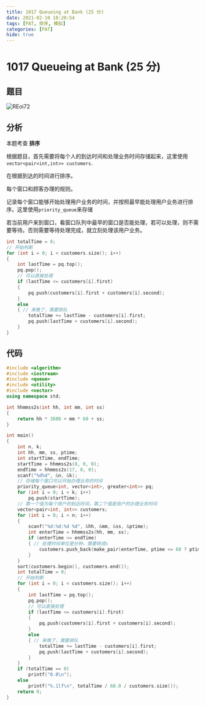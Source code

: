 ```yaml
---
title: 1017 Queueing at Bank (25 分)
date: 2021-02-10 18:20:54
tags: [PAT, 排序, 模拟]
categories: [PAT]
hide: true
---
```


# 1017 Queueing at Bank (25 分)

## 题目

![REoi72](https://gitee.com/yoyhm/oss/raw/master/uPic/REoi72.png)

## 分析

本题考查 **排序**

根据题目，首先需要将每个人的到达时间和处理业务时间存储起来，这里使用`vector<pair<int,int>> customers`.

在根据到达的时间进行排序。

每个窗口和顾客办理的规则。

记录每个窗口能够开始处理用户业务的时间，并按照最早能处理用户业务进行排序。这里使用`priority_queue`来存储

若当前用户来到窗口，看窗口队列中最早的窗口是否能处理，若可以处理，则不需要等待。否则需要等待处理完成，就立刻处理该用户业务。

```C++
int totalTime = 0;
// 开始判断
for (int i = 0; i < customers.size(); i++)
{
	int lastTime = pq.top();
	pq.pop();
	// 可以直接处理
	if (lastTime <= customers[i].first)
	{
		pq.push(customers[i].first + customers[i].second);
	}
	else
	{ // 来晚了，需要排队
		totalTime += lastTime - customers[i].first;
		pq.push(lastTime + customers[i].second);
	}
}
```

## 代码

```C++
#include <algorithm>
#include <iostream>
#include <queue>
#include <utility>
#include <vector>
using namespace std;

int hhmmss2s(int hh, int mm, int ss)
{
    return hh * 3600 + mm * 60 + ss;
}

int main()
{
    int n, k;
    int hh, mm, ss, ptime;
    int startTime, endTime;
    startTime = hhmmss2s(8, 0, 0);
    endTime = hhmmss2s(17, 0, 0);
    scanf("%d%d", &n, &k);
    // 存储每个窗口可以开始办理业务的时间
    priority_queue<int, vector<int>, greater<int>> pq;
    for (int i = 0; i < k; i++)
        pq.push(startTime);
    // 第一个值为每个用户的到达时间，第二个值是用户的办理业务时间
    vector<pair<int, int>> customers;
    for (int i = 0; i < n; i++)
    {
        scanf("%d:%d:%d %d", &hh, &mm, &ss, &ptime);
        int enterTime = hhmmss2s(hh, mm, ss);
        if (enterTime <= endTime)
        { // 处理时间单位是分钟，需要转成s
            customers.push_back(make_pair(enterTime, ptime <= 60 ? ptime * 60 : 3600));
        }
    }
    sort(customers.begin(), customers.end());
    int totalTime = 0;
    // 开始判断
    for (int i = 0; i < customers.size(); i++)
    {
        int lastTime = pq.top();
        pq.pop();
        // 可以直接处理
        if (lastTime <= customers[i].first)
        {
            pq.push(customers[i].first + customers[i].second);
        }
        else
        { // 来晚了，需要排队
            totalTime += lastTime - customers[i].first;
            pq.push(lastTime + customers[i].second);
        }
    }
    if (totalTime == 0)
        printf("0.0\n");
    else
        printf("%.1lf\n", totalTime / 60.0 / customers.size());
    return 0;
}
```
